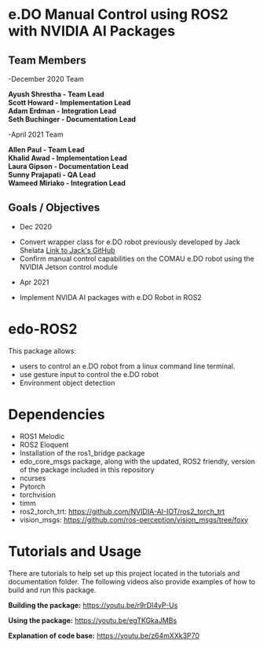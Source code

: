 # e.DO Manual Control using ROS2 with NVIDIA AI Packages

## Team Members
-December 2020 Team

**Ayush Shrestha - Team Lead**  
**Scott Howard - Implementation Lead**  
**Adam Erdman - Integration Lead**  
**Seth Buchinger - Documentation Lead**  

-April 2021 Team

**Allen Paul - Team Lead**  
**Khalid Awad - Implementation Lead**  
**Laura Gipson - Documentation Lead**  
**Sunny Prajapati - QA Lead**   
**Wameed Miriako - Integration Lead**


## Goals / Objectives
- Dec 2020
* Convert wrapper class for e.DO robot previously developed by Jack Shelata
[Link to Jack's GitHub](https://github.com/jshelata/eDO_manual_ctrl)
* Confirm manual control capabilities on the COMAU e.DO robot using the NVIDIA Jetson control module

- Apr 2021
* Implement NVIDA AI packages with e.DO Robot in ROS2

# edo-ROS2

This package allows:
- users to control an e.DO robot from a linux command line terminal. 
- use gesture input to control the e.DO robot
- Environment object detection


# Dependencies

- ROS1 Melodic
- ROS2 Eloquent
- Installation of the ros1_bridge package
- edo_core_msgs package, along with the updated, ROS2 friendly, version of the package included in this repository
- ncurses
- Pytorch
- torchvision
- timm
- ros2_torch_trt: https://github.com/NVIDIA-AI-IOT/ros2_torch_trt
- vision_msgs: https://github.com/ros-perception/vision_msgs/tree/foxy

# Tutorials and Usage

There are tutorials to help set up this project located in the tutorials and documentation folder.
The following videos also provide examples of how to build and run this package.

**Building the package:** https://youtu.be/r9rDI4yP-Us

**Using the package:** https://youtu.be/egTKGkaJMBs

**Explanation of code base:** https://youtu.be/z64mXXk3P70


